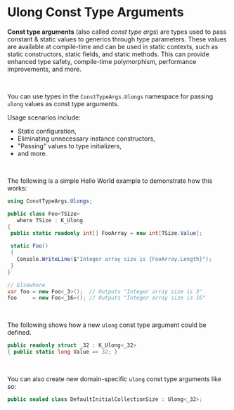 ﻿# Ulong Const Type Arguments

**Const type arguments** (also called *const type args*) are types used to pass constant & static values to generics through type parameters. These values are available at compile-time and can be used in static contexts, such as static constructors, static fields, and static methods. This can provide enhanced type safety, compile-time polymorphism, performance improvements, and more.

&nbsp;

 You can use types in the `ConstTypeArgs.Ulongs` namespace for passing `ulong` values as const type arguments.

 Usage scenarios include:

 * Static configuration,
 * Eliminating unnecessary instance constructors,
 * "Passing" values to type initializers,
 * and more.

 &nbsp;

 The following is a simple Hello World example to demonstrate how this works:

 ```csharp
 using ConstTypeArgs.Ulongs;

public class Foo<TSize>
    where TSize : K_Ulong
{
  public static readonly int[] FooArray = new int[TSize.Value];

  static Foo()
  {
    Console.WriteLine($"Integer array size is {FooArray.Length}");
  }
}

// Elsewhere
var foo = new Foo<_3>();  // Outputs "Integer array size is 3"
foo     = new Foo<_16>(); // Outputs "Integer array size is 16"
```

&nbsp;

The following shows how a new `ulong` const type argument could be defined.

```csharp
public readonly struct _32 : K_Ulong<_32>
{ public static long Value => 32; }
```

&nbsp;

You can also create new domain-specific `ulong` const type arguments like so:

```csharp
public sealed class DefaultInitialCollectionSize : Ulong<_32>;
```
